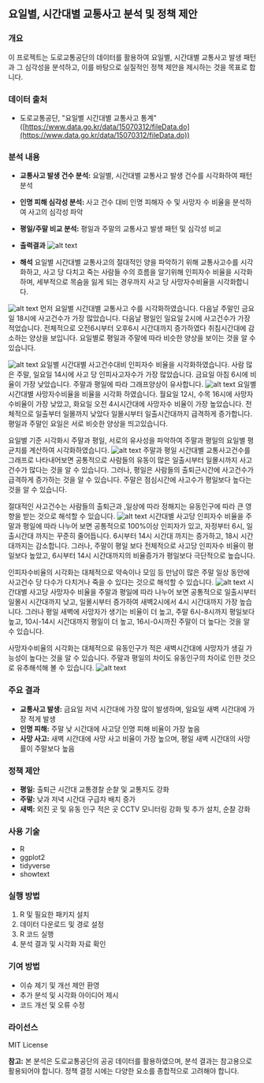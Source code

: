 ## 요일별, 시간대별 교통사고 분석 및 정책 제안

### 개요

이 프로젝트는 도로교통공단의 데이터를 활용하여 요일별, 시간대별 교통사고 발생 패턴과 그 심각성을 분석하고, 이를 바탕으로 실질적인 정책 제안을 제시하는 것을 목표로 합니다.

### 데이터 출처

* 도로교통공단, "요일별 시간대별 교통사고 통계" ([https://www.data.go.kr/data/15070312/fileData.do](https://www.data.go.kr/data/15070312/fileData.do))

### 분석 내용

* **교통사고 발생 건수 분석:** 요일별, 시간대별 교통사고 발생 건수를 시각화하여 패턴 분석
* **인명 피해 심각성 분석:** 사고 건수 대비 인명 피해자 수 및 사망자 수 비율을 분석하여 사고의 심각성 파악
* **평일/주말 비교 분석:** 평일과 주말의 교통사고 발생 패턴 및 심각성 비교

* **출력결과**
![alt text](image.png)

* **해석**
 요일별 시간대별 교통사고의 절대적인 양을 파악하기 위해 교통사고수를 시각화하고, 사고 당 다치고 죽는 사람들 수의 흐름을 알기위해 인피자수 비율을 시각화하며, 세부적으로 목숨을 잃게 되는 경우까지 사고 당 사망자수비율을 시각화합니다.

![alt text](image-1.png)
먼저 요일별 시간대별 교통사고 수를 시각화하였습니다. 
다음날 주말인 금요일 18시에 사고건수가 가장 많았습니다.
다음날 평일인 일요일 2시에 사고건수가 가장 적었습니다.
전체적으로 오전6시부터 오후6시 시간대까지 증가하였다 취침시간대에 감소하는 양상을 보입니다.  요일별로 평일과 주말에 따라 비슷한 양상을 보이는 것을 알 수 있습니다. 

![alt text](image-2.png)
요일별 시간대별 사고건수대비 인피자수 비율을 시각화하였습니다. 
사람 많은 주말, 일요일 14시에 사고 당 인피사고자수가 가장 많았습니다. 
금요일 아침 6시에 비율이 가장 낮았습니다.
주말과 평일에 따라 그래프양상이 유사합니다.
![alt text](image-3.png)
요일별 시간대별 사망자수비율을 비율을 시각화 하였습니다.
월요일 12시, 수목 16시에 사망자수비율이 가장 낮았고, 화요일 오전 4시시간대에 사망자수 비율이 가장 높았습니다. 
전체적으로 일출부터 일몰까지 낮았다 일몰시부터 일출시간대까지 급격하게 증가합니다. 
평일과 주말인 요일은 서로 비슷한 양상을 띄고있습니다.

요일별 기준 시각화시 주말과 평일, 서로의 유사성을 파악하여 주말과 평일의 요일별 평균치를 계산하여 시각화하였습니다.
![alt text](image-4.png)
주말과 평일 시간대별 교통사고건수를 그래프로 나타내어보면 
공통적으로 사람들의 유동이 많은 일출시부터 일몰시까지 사고건수가 많다는 것을 알 수 있습니다.
그러나, 평일은 사람들의 출퇴근시간에 사고건수가 급격하게 증가하는 것을 알 수 있습니다. 주말은 점심시간에 사고수가 평일보다 높다는 것을 알 수 있습니다.

절대적인 사고건수는 사람들의 출퇴근과 ,일상에 따라 정해지는 유동인구에 따라 큰 영향을 받는 것으로 해석할 수 있습니다. 
![alt text](image-5.png)
시간대별 사고당 인피자수 비율을 주말과 평일에 따라 나누어 보면
공통적으로 100%이상 인피자가 있고, 자정부터 6시, 일출시간대 까지는 꾸준히 줄어듭니다. 6시부터 14시 시간대 까지는 증가하고, 18시 시간대까지는 감소합니다.
그러나, 주말이 평일 보다 전체적으로 사고당 인피자수 비율이 평일보다 높았고, 6시부터 14시 시간대까지의 비율증가가 평일보다 극단적으로 높습니다.

인피자수비율의 시각화는 대체적으로 약속이나 모임 등 만남이 많은 주말 일상 동안에 사고건수 당 다수가 다치거나 죽을 수 있다는 것으로 해석할 수 있습니다.
![alt text](image-6.png)
시간대별 사고당 사망자수 비율을 주말과 평일에 따라 나누어 보면 공통적으로 일출시부터 일몰시 시간대까지 낮고, 일몰시부터 증가하여 새벽2시에서 4시 시간대까지 가장 높습니다.
그러나 평일 새벽에 사망자가 생기는 비율이 더 높고, 주말 6시-8시까지 평일보다 높고, 10시-14시 시간대까지 평일이 더 높고, 16시-0시까진 주말이 더 높다는 것을 알 수 있습니다.

사망자수비율의 시각화는 대체적으로 유동인구가 적은 새벽시간대에 사망자가 생길 가능성이 높다는 것을 알 수 있습니다. 주말과 평일의 차이도 유동인구의 차이로 인한 것으로 유추해석해 볼 수 있습니다.
![alt text](image-7.png)

### 주요 결과

* **교통사고 발생:** 금요일 저녁 시간대에 가장 많이 발생하며, 일요일 새벽 시간대에 가장 적게 발생
* **인명 피해:** 주말 낮 시간대에 사고당 인명 피해 비율이 가장 높음
* **사망 사고:** 새벽 시간대에 사망 사고 비율이 가장 높으며, 평일 새벽 시간대의 사망률이 주말보다 높음

### 정책 제안

* **평일:** 출퇴근 시간대 교통경찰 순찰 및 교통지도 강화
* **주말:** 낮과 저녁 시간대 구급차 배치 증가
* **새벽:** 외진 곳 및 유동 인구 적은 곳 CCTV 모니터링 강화 및 추가 설치, 순찰 강화

### 사용 기술

* R
* ggplot2
* tidyverse
* showtext

### 실행 방법

1. R 및 필요한 패키지 설치
2. 데이터 다운로드 및 경로 설정
3. R 코드 실행
4. 분석 결과 및 시각화 자료 확인

### 기여 방법

* 이슈 제기 및 개선 제안 환영
* 추가 분석 및 시각화 아이디어 제시
* 코드 개선 및 오류 수정

### 라이선스

MIT License

**참고:** 본 분석은 도로교통공단의 공공 데이터를 활용하였으며, 분석 결과는 참고용으로 활용되어야 합니다. 정책 결정 시에는 다양한 요소를 종합적으로 고려해야 합니다. 
